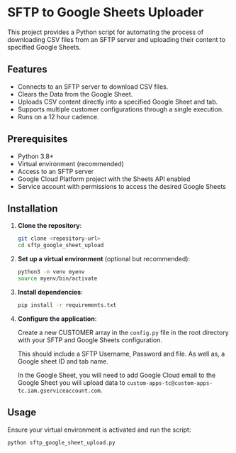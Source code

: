 # SFTP to Google Sheets Uploader

This project provides a Python script for automating the process of downloading CSV files from an SFTP server and uploading their content to specified Google Sheets.

## Features

- Connects to an SFTP server to download CSV files.
- Clears the Data from the Google Sheet.
- Uploads CSV content directly into a specified Google Sheet and tab.
- Supports multiple customer configurations through a single execution.
- Runs on a 12 hour cadence.

## Prerequisites

- Python 3.8+
- Virtual environment (recommended)
- Access to an SFTP server
- Google Cloud Platform project with the Sheets API enabled
- Service account with permissions to access the desired Google Sheets

## Installation

1. **Clone the repository**:

    ```bash
    git clone <repository-url>
    cd sftp_google_sheet_upload
    ```

2. **Set up a virtual environment** (optional but recommended):

    ```bash
    python3 -m venv myenv
    source myenv/bin/activate
    ```

3. **Install dependencies**:

    ```bash
    pip install -r requirements.txt
    ```

4. **Configure the application**:

    Create a new CUSTOMER array in the `config.py` file in the root directory with your SFTP and Google Sheets configuration.

    This should include a SFTP Username, Password and file. As well as, a Google sheet ID and tab name.

    In the Google Sheet, you will need to add Google Cloud email to the Google Sheet you will upload data to `custom-apps-tc@custom-apps-tc.iam.gserviceaccount.com`.

## Usage

Ensure your virtual environment is activated and run the script:

```bash
python sftp_google_sheet_upload.py
